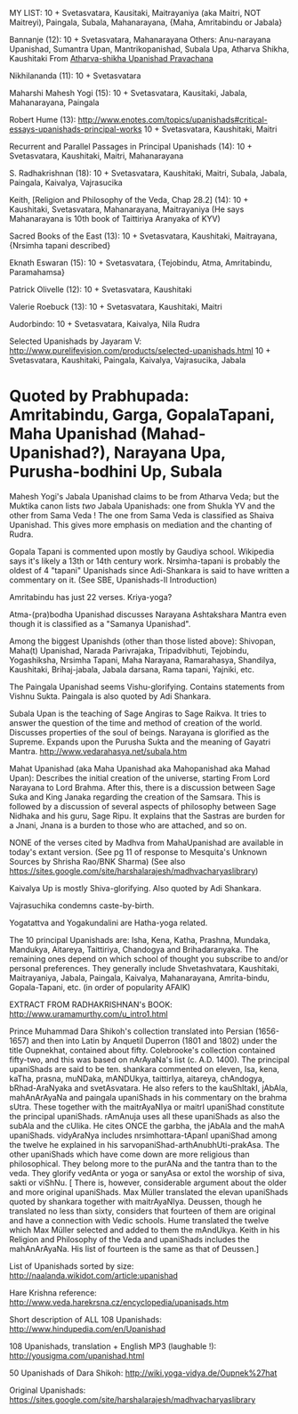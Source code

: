 MY LIST:
    10 + Svetasvatara, Kausitaki, Maitrayaniya (aka Maitri, NOT Maitreyi), Paingala, Subala, Mahanarayana, {Maha, Amritabindu or Jabala}

Bannanje (12):
    10 + Svetasvatara, Mahanarayana
    Others: Anu-narayana Upanishad, Sumantra Upan, Mantrikopanishad, Subala Upa, Atharva Shikha, Kaushitaki
    From [Atharva-shikha Upanishad Pravachana](http://www.kannadaaudio.com/Songs/Discourses/Shri-Bannanje-Govindacharya/Atharva-Shikopanishath/Part-1.rm)

Nikhilananda (11):
    10 + Svetasvatara

Maharshi Mahesh Yogi (15):
    10 + Svetasvatara, Kausitaki, Jabala, Mahanarayana, Paingala

Robert Hume (13):
http://www.enotes.com/topics/upanishads#critical-essays-upanishads-principal-works
    10 + Svetasvatara, Kaushitaki, Maitri

Recurrent and Parallel Passages in Principal Upanishads (14):
    10 + Svetasvatara, Kaushitaki, Maitri, Mahanarayana

S. Radhakrishnan (18):
    10 + Svetasvatara, Kaushitaki, Maitri, Subala, Jabala, Paingala, Kaivalya, Vajrasucika

Keith, [Religion and Philosophy of the Veda, Chap 28.2] (14):
    10 + Kaushitaki, Svetasvatara, Mahanarayana, Maitrayaniya
    (He says Mahanarayana is 10th book of Taittiriya Aranyaka of KYV)

Sacred Books of the East (13):
    10 + Svetasvatara, Kaushitaki, Maitrayana, {Nrsimha tapani described}

Eknath Eswaran (15):
    10 + Svetasvatara, {Tejobindu, Atma, Amritabindu, Paramahamsa}

Patrick Olivelle (12):
    10 + Svetasvatara, Kaushitaki

Valerie Roebuck (13):
    10 + Svetasvatara, Kaushitaki, Maitri

Audorbindo:
    10 + Svetasvatara, Kaivalya, Nila Rudra

Selected Upanishads by Jayaram V:
    http://www.purelifevision.com/products/selected-upanishads.html
    10 + Svetasvatara, Kaushitaki, Paingala, Kaivalya, Vajrasucika, Jabala

Quoted by Prabhupada:
    Amritabindu, Garga, GopalaTapani, Maha Upanishad (Mahad-Upanishad?),
    Narayana Upa, Purusha-bodhini Up, Subala
=========

Mahesh Yogi's Jabala Upanishad claims to be from Atharva Veda;
but the Muktika canon lists *two* Jabala Upanishads: one from
Shukla YV and the other from Sama Veda ! The one from Sama Veda
is classified as Shaiva Upanishad. This gives more emphasis on
mediation and the chanting of Rudra.

Gopala Tapani is commented upon mostly by Gaudiya school. Wikipedia
says it's likely a 13th or 14th century work. Nrsimha-tapani is probably
the oldest of 4 "tapani" Upanishads since Adi-Shankara is said to have
written a commentary on it. (See SBE, Upanishads-II Introduction)

Amritabindu has just 22 verses. Kriya-yoga?

Atma-(pra)bodha Upanishad discusses Narayana Ashtakshara Mantra even though
it is classified as a "Samanya Upanishad".

Among the biggest Upanishds (other than those listed above):
Shivopan, Maha(t) Upanishad, Narada Parivrajaka, Tripadvibhuti,
Tejobindu, Yogashiksha, Nrsimha Tapani, Maha Narayana, Ramarahasya,
Shandilya, Kaushitaki, Brihaj-jabala, Jabala darsana, Rama tapani, Yajniki, etc.

The Paingala Upanishad seems Vishu-glorifying. Contains
statements from Vishnu Sukta. Paingala is also quoted by Adi Shankara.

Subala Upan is the teaching of Sage Angiras to Sage Raikva. It tries 
to answer the question of the time and method of creation of the world.
Discusses properties of the soul of beings.
Narayana is glorified as the Supreme. Expands upon the Purusha Sukta
and the meaning of Gayatri Mantra.
http://www.vedarahasya.net/subala.htm

Mahat Upanishad (aka Maha Upanishad aka Mahopanishad aka Mahad Upan):
Describes the initial creation of the universe, starting From Lord Narayana to Lord
Brahma. After this, there is a discussion between Sage Suka and King Janaka regarding the
creation of the Samsara. This is followed by a discussion of several aspects of philosophy
between Sage Nidhaka and his guru, Sage Ripu. It explains that the Sastras are burden for
a Jnani, Jnana is a burden to those who are attached, and so on.

NONE of the verses cited by Madhva from MahaUpanishad are available in today's extant version.
(See pg 11 of response to Mesquita's Unknown Sources by Shrisha Rao/BNK Sharma)
(See also https://sites.google.com/site/harshalarajesh/madhvacharyaslibrary)

Kaivalya Up is mostly Shiva-glorifying. Also quoted by Adi Shankara.

Vajrasuchika condemns caste-by-birth.

Yogatattva and Yogakundalini are Hatha-yoga related.

The 10 principal Upanishads are: Isha, Kena, Katha, Prashna,
Mundaka, Mandukya, Aitareya, Taittiriya, Chandogya and
Brihadaranyaka. The remaining ones depend on which school of
thought you subscribe to and/or personal preferences. They
generally include Shvetashvatara, Kaushitaki, Maitrayaniya,
Jabala, Paingala, Kaivalya, Mahanarayana, Amrita-bindu,
Gopala-Tapani, etc. (in order of popularity AFAIK)


EXTRACT FROM RADHAKRISHNAN's BOOK:
http://www.uramamurthy.com/u_intro1.html

Prince Muhammad Dara Shikoh's collection translated into Persian (1656-1657) and then into
Latin by Anquetil Duperron (1801 and 1802) under the title Oupnekhat, contained about
fifty. Colebrooke's collection contained fifty-two, and this was based on nArAyaNa's list
(c. A.D. 1400). The principal upaniShads are said to be ten. shankara commented on eleven,
Isa, kena, kaTha, prasna, muNDaka, mANDUkya, taittirIya, aitareya, chAndogya,
bRhad-AraNyaka and svetAsvatara. He also refers to the kauShItakI, jAbAla, mahAnArAyaNa
and paingala upaniShads in his commentary on the brahma sUtra. These together with the
maitrAyaNIya or maitrI upaniShad constitute the principal upaniShads. rAmAnuja uses all
these upaniShads as also the subAla and the cUlika. He cites ONCE the garbha, the
jAbAla and the mahA upaniShads. vidyAraNya includes nrsimhottara-tApanI upaniShad among
the twelve he explained in his sarvopaniShad-arthAnubhUti-prakAsa. The other upaniShads
which have come down are more religious than philosophical. They belong more to the purANa
and the tantra than to the veda. They glorify vedAnta or yoga or sanyAsa or extol the
worship of siva, sakti or viShNu. [ There is, however, considerable argument about the
older and more original upaniShads. Max Müller translated the elevan upaniShads quoted by
shankara together with maitrAyaNIya. Deussen, though he translated no less than sixty,
considers that fourteen of them are original and have a connection with Vedic
schools. Hume translated the twelve which Max Müller selected and added to them the
mAndUkya. Keith in his Religion and Philosophy of the Veda and upaniShads includes the
mahAnArAyaNa. His list of fourteen is the same as that of Deussen.]

List of Upanishads sorted by size:
http://naalanda.wikidot.com/article:upanishad

Hare Krishna reference:
http://www.veda.harekrsna.cz/encyclopedia/upanisads.htm

Short description of ALL 108 Upanishads:
http://www.hindupedia.com/en/Upanishad

108 Upanishads, translation + English MP3 (laughable !):
http://yousigma.com/upanishad.html

50 Upanishads of Dara Shikoh:
http://wiki.yoga-vidya.de/Oupnek%27hat


Original Upanishads:
https://sites.google.com/site/harshalarajesh/madhvacharyaslibrary
